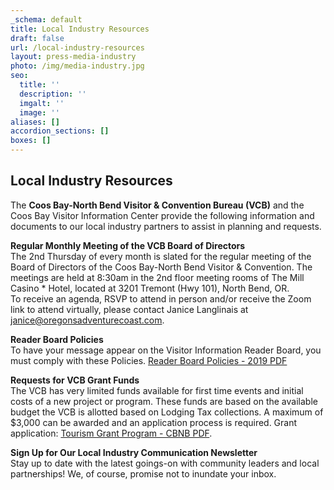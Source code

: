 ```yaml
---
_schema: default
title: Local Industry Resources
draft: false
url: /local-industry-resources
layout: press-media-industry
photo: /img/media-industry.jpg
seo:
  title: ''
  description: ''
  imgalt: ''
  image: ''
aliases: []
accordion_sections: []
boxes: []
---
```

## Local Industry Resources

The **Coos Bay-North Bend Visitor & Convention Bureau (VCB)** and the Coos Bay Visitor Information Center provide the following information and documents to our local industry partners to assist in planning and requests.

**Regular Monthly Meeting of the VCB Board of Directors**<br>The 2nd Thursday of every month is slated for the regular meeting of the Board of Directors of the Coos Bay-North Bend Visitor & Convention. The meetings are held at 8:30am in the 2nd floor meeting rooms of The Mill Casino \* Hotel, located at 3201 Tremont (Hwy 101), North Bend, OR.<br>To receive an agenda, RSVP to attend in person and/or receive the Zoom link to attend virtually, please contact Janice Langlinais at [janice@oregonsadventurecoast.com](mailto:janice@oregonsadventurecoast.com).

**Reader Board Policies**<br>To have your message appear on the Visitor Information Reader Board, you must comply with these Policies. [Reader Board Policies - 2019 PDF](/img/reader-board-policies-2019.pdf)

**Requests for VCB Grant Funds**<br>The VCB has very limited funds available for first time events and initial costs of a new project or program. These funds are based on the available budget the VCB is allotted based on Lodging Tax collections. A maximum of $3,000 can be awarded and an application process is required. Grant application: [Tourism Grant Program - CBNB PDF](/img/tourism-grant-program-cbnb.pdf).

**Sign Up for Our Local Industry Communication Newsletter**<br>Stay up to date with the latest goings-on with community leaders and local partnerships! We, of course, promise not to inundate your inbox.

<script type="text/javascript" src="https://form.jotform.com/jsform/231117507748154"></script>